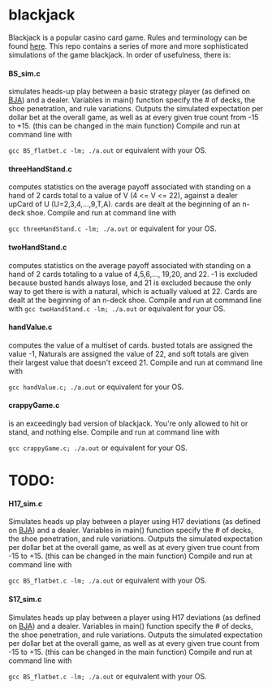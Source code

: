 # blackjack
Blackjack is a popular casino card game. Rules and terminology can be found [here](https://bicyclecards.com/how-to-play/blackjack/). This repo contains a series of more and more sophisticated simulations of the game blackjack. In order of usefulness, there is:

#### BS_sim.c
simulates heads-up play between a basic strategy player (as defined on [BJA](https://www.blackjackapprenticeship.com/blackjack-strategy-charts/)) and a dealer. Variables in main() function specify the # of decks, the shoe penetration, and rule variations. Outputs the simulated expectation per dollar bet at the overall game, as well as at every given true count from -15 to +15. (this can be changed in the main function)
Compile and run at command line with

`gcc BS_flatbet.c -lm; ./a.out`
or equivalent with your OS.

#### threeHandStand.c
computes statistics on the average payoff associated with standing on a hand of 2 cards total to a value of V (4 <= V <= 22), against a dealer upCard of U (U=2,3,4,...,9,T,A). cards are dealt at the beginning of an n-deck shoe.
Compile and run at command line with

`gcc threeHandStand.c -lm; ./a.out`
or equivalent for your OS.

#### twoHandStand.c
computes statistics on the average payoff associated with standing on a hand of 2 cards totaling to a value of 4,5,6,..., 19,20, and 22. -1 is excluded because busted hands always lose, and 21 is excluded because the only way to get there is with a natural, which is actually valued at 22. Cards are dealt at the beginning of an n-deck shoe.
Compile and run at command line with
`gcc twoHandStand.c -lm; ./a.out`
or equivalent for your OS.

#### handValue.c
computes the value of a multiset of cards. busted totals are assigned the value -1, Naturals are assigned the value of 22, and soft totals are given their largest value that doesn't exceed 21.
Compile and run at command line with

`gcc handValue.c; ./a.out`
or equivalent for your OS.

#### crappyGame.c
is an exceedingly bad version of blackjack. You're only allowed to hit or stand, and nothing else. 
Compile and run at command line with

`gcc crappyGame.c; ./a.out`
or equivalent for your OS.

# TODO:

#### H17_sim.c
Simulates heads up play between a player using H17 deviations (as defined on [BJA](https://www.blackjackapprenticeship.com/wp-content/uploads/2019/07/BJA_H17.pdf?utm_source=getresponse&utm_medium=email&utm_campaign=bja_deviations_charts&utm_content=Here+are+your+Blackjack+Deviations+Charts)) and a dealer. Variables in main() function specify the # of decks, the shoe penetration, and rule variations. Outputs the simulated expectation per dollar bet at the overall game, as well as at every given true count from -15 to +15. (this can be changed in the main function)
Compile and run at command line with

`gcc BS_flatbet.c -lm; ./a.out`
or equivalent with your OS.

#### S17_sim.c
Simulates heads up play between a player using H17 deviations (as defined on [BJA]( https://www.blackjackapprenticeship.com/wp-content/uploads/2019/07/BJA_S17.pdf?utm_source=getresponse&utm_medium=email&utm_campaign=bja_deviations_charts&utm_content=Here+are+your+Blackjack+Deviations+Charts)) and a dealer. Variables in main() function specify the # of decks, the shoe penetration, and rule variations. Outputs the simulated expectation per dollar bet at the overall game, as well as at every given true count from -15 to +15. (this can be changed in the main function)
Compile and run at command line with

`gcc BS_flatbet.c -lm; ./a.out`
or equivalent with your OS.
